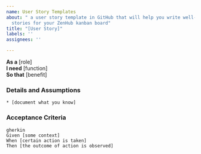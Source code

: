 ```yaml
---
name: User Story Templates
about: " a user story template in GitHub that will help you write well-formatted user
  stories for your ZenHub kanban board"
title: "[User Story]"
labels: ''
assignees: ''

---
```


**As a** [role]  
**I need** [function]  
**So that** [benefit]  
      
### Details and Assumptions
    * [document what you know]      
### Acceptance Criteria     
    gherkin 
    Given [some context]
    When [certain action is taken]
    Then [the outcome of action is observed]
